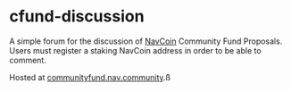# cfund-discussion

A simple forum for the discussion of [NavCoin](www.navcoin.org) Community Fund Proposals.  
Users must register a staking NavCoin address in order to be able to comment.

Hosted at [communityfund.nav.community](communityfund.nav.community).ß